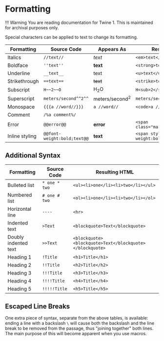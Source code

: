 # Formatting

!!! Warning
    You are reading documentation for Twine 1. This is maintained for archival purposes only.

Special characters can be applied to text to change its formatting.

| Formatting     | Source Code               | Appears As                          | Resulting HTML                                 |
| -------------- | ------------------------- | ----------------------------------- | ---------------------------------------------- |
| Italics        | `//text//`                  | *text*                              | `<em>text</em\> `                             |
| Boldface       | `''text''`                  | **text**                            | `<strong>text</strong\>`                      |
| Underline      | `__text__`              | <span class="underline">text</span> | `<u>text</u\>`                                |
| Strikethrough  | `==text==`                 | ~~text~~                            | `<strike>text</strike\>   `                   |
| Subscript      | `H~~2~~O`               | H<sub>2</sub>O                      | `H<sub>2</sub>O`                           |
| Superscript    | `meters/second^^2^^`        | meters/second<sup>2</sup>           | `meters/second<sup\>2</sup\>`                  |
| Monospace      | `{{{a //word//}}}`          | `a //word//`                        | `<code>a //word//</code\>`                    |
| Comment        | `/%a comment%/`             |                                     |                                                |
| Error          | `@@error@@`                 | **error**                           | `<span class="marked">error</span\>  `          |
| Inline styling | `@@font-weight:bold;text@@` | **text**                            | `<span style="font-weight:bold">text</span\>` |

## Additional Syntax

|Formatting|Source Code|Resulting HTML|
|---------------|---------------|-----------------------------------|
|Bulleted list  | `* one * two` |`<ul><li>one</li><li>two</li></ul>`|
|Numbered list  | `# one # two` |`<ol><li>one</li><li>two</li></ol>`|
|Horizontal line| `----`        |`<hr>`                             |
|Indented text  | `>Text`       |`<blockquote>Text</blockquote>`    |
|Doubly indented text| `>>Text` |`<blockquote><blockquote>Text</blockquote></blockquote>`|
|Heading 1      | `!Title`      |`<h1>Title</h1>`                   |
|Heading 2      | `!!Title`     |`<h2>Title</h2>`                   |
|Heading 3      | `!!!Title`    |`<h3>Title</h3>`                   |
|Heading 4      | `!!!!Title`   |`<h4>Title</h4>`                   |
|Heading 5      | `!!!!!Title`  |`<h5>Title</h5>`                   |

## Escaped Line Breaks

One extra piece of syntax, separate from the above tables, is available:
ending a line with a backslash `\` will cause both the backslash and the
line break to be removed from the passage, thus "joining together" both
lines. The main purpose of this will become apparent when you use macros.
